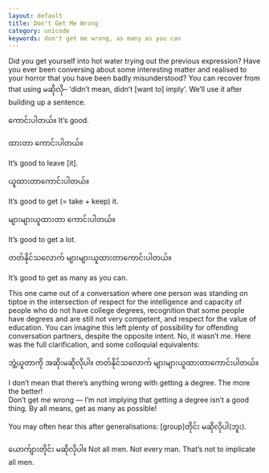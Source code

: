 ```yaml
---
layout: default
title: Don't Get Me Wrong
category: unicode
keywords: don't get me wrong, as many as you can
---
```


<p>Did you get yourself into hot water trying out the previous expression? Have you ever been conversing about some interesting matter and realised to your horror that you have been badly misunderstood? You can recover from that using <span class='mm3'>မဆိုလို</span>– ‘didn’t mean, didn’t [want to] imply’. We’ll use it after building up a sentence.</p>
<p><span class='mm3'>ကောင်းပါတယ်။</span> It’s good.</p>
<p class="hide-trigger"><span class='mm3'>ထားတာ ကောင်းပါတယ်။</span></p>
<p class='hide-this'>It’s good to leave [it].</p>

<p class="hide-trigger"><span class='mm3'>ယူထားတာကောင်းပါတယ်။</span> </p>
<p class='hide-this'>It’s good to get (= take + keep) it.</p>

<p class="hide-trigger"><span class='mm3'>များများယူထားတာ ကောင်းပါတယ်။</span> </p>
<p class='hide-this'>It’s good to get a lot.</p>

<p class="hide-trigger"><span class='mm3'>တတ်နိုင်သလောက် များများယူထားတာကောင်းပါတယ်။</span> </p>
<p class='hide-this'>It’s good to get as many as you can.</p>

<p>This one came out of a conversation where one person was standing on tiptoe in the intersection of respect for the intelligence and capacity of people who do not have college degrees, recognition that some people have degrees and are still not very competent, and respect for the value of education. You can imagine this left plenty of possibility for offending conversation partners, despite the opposite intent. No, it wasn’t me. Here was the full clarification, and some colloquial equivalents:</p>
<p class="hide-trigger"><span class='mm3'>ဘွဲ့ယူတာကို အဆိုးမဆိုလိုပါ။ တတ်နိုင်သလောက် များများယူထားတာကောင်းပါတယ်။</span></p>
<p class='hide-this'>I don’t mean that there’s anything wrong with getting a degree. The more the better!<br>
Don’t get me wrong — I’m not implying that getting a degree isn’t a good thing. By all means, get as many as possible!</p>

<p>You may often hear this after generalisations: [group]<span class='mm3'>တိုင်း မဆိုလိုပါ</span>(<span class='mm3'>ဘူး</span>). </p>
<p><span class='mm3'>ယောက်ျားတိုင်း မဆိုလိုပါ။</span> Not all men. Not every man. That’s not to implicate all men.</p>
